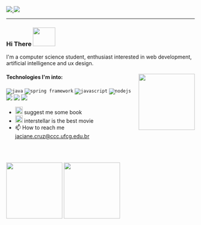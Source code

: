 <a href="https://jaciane-cruz.medium.com">
  <img src="https://img.shields.io/badge/Medium-12100E?style=for-the-badge&logo=medium&logoColor=white"/>

</a>


<a href="https://www.linkedin.com/in/jaciane-cruz-669b72180/">
  <img src="https://img.shields.io/badge/LinkedIn-0077B5?style=for-the-badge&logo=linkedin&logoColor=white"/>
</a>

***

### Hi There    <img src="https://media.giphy.com/media/Wj7lNjMNDxSmc/giphy.gif" width="60" height="50">


I'm a computer science student, enthusiast interested in web development, artificial intelligence and ux design.

#### Technologies I'm into:<img src="https://media.giphy.com/media/LmNwrBhejkK9EFP504/source.gif" width="150" height="150" align="right" />
<code><img src="https://img.icons8.com/color/30/000000/java-coffee-cup-logo.png" alt="java" /></code>
<code><img src="https://img.icons8.com/color/30/000000/spring-logo.png" alt="spring framework" /></code>
<code><img src="https://img.icons8.com/color/30/000000/javascript.png" alt="javascript" /></code>
<code><img src="https://img.icons8.com/color/30/000000/nodejs.png" alt="nodejs" /></code>
<code><img  src="https://img.icons8.com/color/30/000000/html-5--v1.png"/></code>
<code><img src="https://img.icons8.com/color/30/000000/css3.png"/></code>
<code><img src="https://img.icons8.com/officel/30/000000/react.png"/></code>


-  <img src="https://media.giphy.com/media/VcizxCUIgaKpa/giphy.gif" width="20" height="20"> suggest me some book 
-  <img src="https://raw.githubusercontent.com/TheDudeThatCode/TheDudeThatCode/master/Assets/happy.gif" width="20" height="20"> interstellar is the best movie
- :mailbox: How to reach me jaciane.cruz@ccc.ufcg.edu.br



<br><br>

<img height="150" float="left" src="https://github-readme-stats.vercel.app/api?username=jacianeoc&theme=calm&show_icons=true"></img>
<img height="150" float="left" src="https://github-readme-stats.vercel.app/api/top-langs/?username=jacianeoc&theme=calm&layout=compact"></img>  



